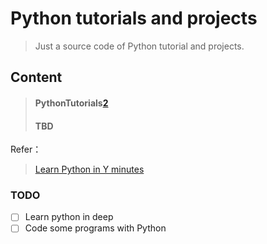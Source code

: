 # Python tutorials and projects #
> Just a source code of Python tutorial and projects.

## Content ##
> #### PythonTutorials[2] ####
> #### TBD ####


Refer：
> [Learn Python in Y minutes][1]

[1]:https://learnxinyminutes.com/docs/python/
[2]:https://github.com/gregecho/Python/blob/master/PythonTutorial/PythonTutorial.md

### TODO
* [ ] Learn python in deep
* [ ] Code some programs with Python
